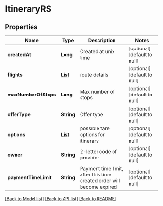 # ItineraryRS
## Properties

| Name | Type | Description | Notes |
|------------ | ------------- | ------------- | -------------|
| **createdAt** | **Long** | Created at unix time | [optional] [default to null] |
| **flights** | [**List**](ItineraryFlight.md) | route details | [optional] [default to null] |
| **maxNumberOfStops** | **Long** | Max number of stops | [optional] [default to null] |
| **offerType** | **String** | Offer type | [optional] [default to null] |
| **options** | [**List**](ItineraryOption.md) | possible fare options for itinerary | [optional] [default to null] |
| **owner** | **String** | 2-letter code of provider | [optional] [default to null] |
| **paymentTimeLimit** | **String** | Payment time limit, after this time created order will become expired | [optional] [default to null] |

[[Back to Model list]](../README.md#documentation-for-models) [[Back to API list]](../README.md#documentation-for-api-endpoints) [[Back to README]](../README.md)

